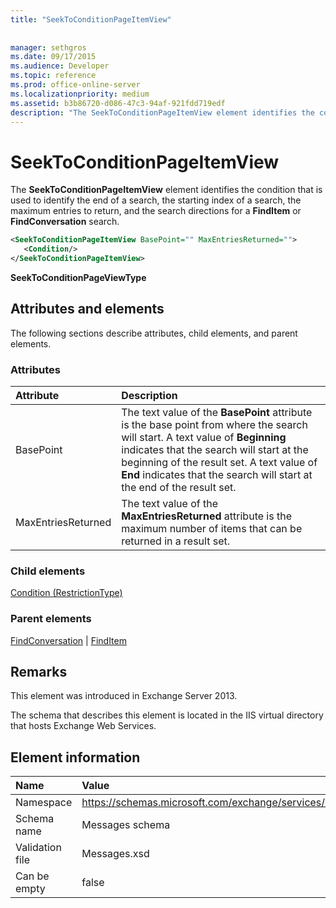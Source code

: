 ```yaml
---
title: "SeekToConditionPageItemView"
 
 
manager: sethgros
ms.date: 09/17/2015
ms.audience: Developer
ms.topic: reference
ms.prod: office-online-server
ms.localizationpriority: medium
ms.assetid: b3b86720-d086-47c3-94af-921fdd719edf
description: "The SeekToConditionPageItemView element identifies the condition that is used to identify the end of a search, the starting index of a search, the maximum entries to return, and the search directions for a FindItem or FindConversation search."
---
```


# SeekToConditionPageItemView

The **SeekToConditionPageItemView** element identifies the condition that is used to identify the end of a search, the starting index of a search, the maximum entries to return, and the search directions for a **FindItem** or **FindConversation** search. 
  
```XML
<SeekToConditionPageItemView BasePoint="" MaxEntriesReturned="">
   <Condition/>
</SeekToConditionPageItemView>
```

 **SeekToConditionPageViewType**
## Attributes and elements

The following sections describe attributes, child elements, and parent elements.
  
### Attributes

|**Attribute**|**Description**|
|:-----|:-----|
|BasePoint  <br/> |The text value of the **BasePoint** attribute is the base point from where the search will start. A text value of **Beginning** indicates that the search will start at the beginning of the result set. A text value of **End** indicates that the search will start at the end of the result set.  <br/> |
|MaxEntriesReturned  <br/> |The text value of the **MaxEntriesReturned** attribute is the maximum number of items that can be returned in a result set.  <br/> |
   
### Child elements

[Condition (RestrictionType)](condition-restrictiontype.md)
  
### Parent elements

[FindConversation](findconversation.md) | [FindItem](finditem.md)
  
## Remarks

This element was introduced in Exchange Server 2013.
  
The schema that describes this element is located in the IIS virtual directory that hosts Exchange Web Services.
  
## Element information

|**Name**|**Value**|
|:-----|:-----|
|Namespace  <br/> |https://schemas.microsoft.com/exchange/services/2006/messages  <br/> |
|Schema name  <br/> |Messages schema  <br/> |
|Validation file  <br/> |Messages.xsd  <br/> |
|Can be empty  <br/> |false  <br/> |
   

